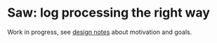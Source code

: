# Saw: log processing the right way

Work in progress, see [design notes](docs/proposal.md) about motivation and goals.
